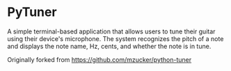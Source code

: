 # PyTuner
A simple terminal-based application that allows users to tune their guitar using their device's microphone. The system recognizes the pitch of a note and displays the note name, Hz, cents, and whether the note is in tune.

Originally forked from https://github.com/mzucker/python-tuner
